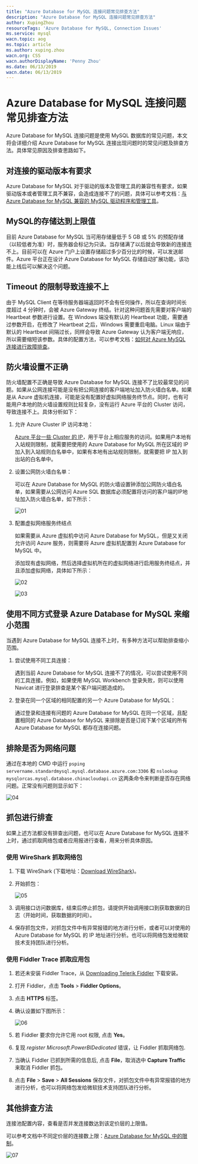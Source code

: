 ```yaml
---
title: "Azure Database for MySQL 连接问题常见排查方法"
description: "Azure Database for MySQL 连接问题常见排查方法"
author: XupingZhou
resourceTags: 'Azure Database for MySQL, Connection Issues'
ms.service: mysql
wacn.topic: aog
ms.topic: article
ms.author: xuping.zhou
wacn.org: CSS
wacn.authorDisplayName: 'Penny Zhou'
ms.date: 06/13/2019
wacn.date: 06/13/2019
---
```


# Azure Database for MySQL 连接问题常见排查方法

Azure Database for MySQL 连接问题是使用 MySQL 数据库的常见问题，本文将会详细介绍 Azure Database for MySQL 连接出现问题时的常见问题及排查方法。具体常见原因及排查思路如下。

## 对连接的驱动版本有要求

Azure Database for MySQL 对于驱动的版本及管理工具的兼容性有要求，如果驱动版本或者管理工具不兼容，会造成连接不了的问题，具体可以参考文档：[与 Azure Database for MySQL 兼容的 MySQL 驱动程序和管理工具](https://docs.azure.cn/zh-cn/mysql/concepts-compatibility)。

## MySQL的存储达到上限值

目前 Azure Database for MySQL 当可用存储量低于 5 GB 或 5% 的预配存储（以较低者为准）时，服务器会标记为只读。当存储满了以后就会导致新的连接连不上。目前可以在 Azure 门户上设置存储超过多少百分比的时候，可以发送邮件。Azure 平台正在设计 Azure Database for MySQL 存储自动扩展功能，该功能上线后可以解决这个问题。

## Timeout 的限制导致连接不上

由于 MySQL Client 在等待服务器端返回时不会有任何操作，所以在查询时间长度超过 4 分钟时，会被 Azure Gateway 终结。针对这种问题首先需要对客户端的 Heartbeat 参数进行设置。在 Windows 端没有默认的 Heartbeat 功能，需要通过参数开启，在修改了 Heartbeat 之后，Windows 需要重启电脑。Linux 端由于默认的 Heartbeat 间隔过长，同样会导致 Azure Gateway 认为客户端无响应，所以需要缩短该参数。具体的配置方法，可以参考文档：[如何对 Azure MySQL 连接进行故障排查](https://docs.azure.cn/zh-cn/articles/azure-operations-guide/mysql/aog-mysql-connections-faq)。

## 防火墙设置不正确

防火墙配置不正确是导致 Azure Database for MySQL 连接不了比较最常见的问题。如果从公网连接可能是没有把公网连接的客户端地址加入防火墙白名单。如果是从 Azure 虚拟机连接，可能是没有配置好虚拟网络服务终节点。同时，也有可能用户本地的防火墙设置规则比较复杂，没有运行 Azure 平台的 Cluster 访问，导致连接不上。具体分析如下：

1. 允许 Azure Cluster IP 访问本地：

    [Azure 平台一些 Cluster 的 IP](https://www.microsoft.com/en-us/download/details.aspx?id=57062)，用于平台上相应服务的访问。如果用户本地有入站规则限制，就需要把使用的 Azure Database for MySQL 所在区域的 IP 加入到入站规则白名单中，如果有本地有出站规则限制，就需要把 IP 加入到出站的白名单中。

2. 设置公网防火墙白名单：

    可以在 Azure Database for MySQL 的防火墙设置钟添加公网防火墙白名单，如果需要从公网访问 Azure SQL 数据库必须配置将访问的客户端的IP地址加入防火墙白名单，如下所示：

    ![01](media/aog-mysql-howto-troubleshoot-connection-issues-of-azure-database-for-mysql/01.png "01")

3.	配置虚拟网络服务终结点

    如果需要从 Azure 虚拟机中访问 Azure Database for MySQL，但是又关闭允许访问 Azure 服务，则需要将 Azure 虚拟机配置到 Azure Database for MySQL 中。
    
    添加现有虚拟网络，然后选择虚拟机所在的虚拟网络进行启用服务终结点，并且添加虚拟网络，具体如下所示：

    ![02](media/aog-mysql-howto-troubleshoot-connection-issues-of-azure-database-for-mysql/02.png "02")

    ![03](media/aog-mysql-howto-troubleshoot-connection-issues-of-azure-database-for-mysql/03.png "03")

## 使用不同方式登录 Azure Database for MySQL 来缩小范围

当遇到 Azure Database for MySQL 连接不上时，有多种方法可以帮助排查缩小范围。

1. 尝试使用不同工具连接：

    遇到当前 Azure Database for MySQL 连接不了的情况，可以尝试使用不同的工具连接。例如，如果使用 MySQL Workbench 登录失败，则可以使用 Navicat 进行登录排查是某个客户端问题造成的。

2. 登录在同一个区域的相同配置的另一个 Azure Database for MySQL：

    通过登录和连接有问题的 Azure Database for MySQL 在同一个区域，且配置相同的 Azure Database for MySQL 来排除是否是订阅下某个区域的所有 Azure Database for MySQL 都存在连接问题。

## 排除是否为网络问题

通过在本地的 CMD 中运行 `psping servername.standardmysql.mysql.database.azure.com:3306` 和 `nslookup mysqlorcas.mysql.database.chinacloudapi.cn` 这两条命令来判断是否存在网络问题。正常没有问题则显示如下：

![04](media/aog-mysql-howto-troubleshoot-connection-issues-of-azure-database-for-mysql/04.png "04")

## 抓包进行排查

如果上述方法都没有排查出问题，也可以在 Azure Database for MySQL 连接不上时，通过抓取网络包或者应用报进行查看，用来分析具体原因。

### 使用 WireShark 抓取网络包

1. 下载 WireShark (下载地址：[Download WireShark](https://www.wireshark.org/download.html))。

2.	开始抓包：

    ![05](media/aog-mysql-howto-troubleshoot-connection-issues-of-azure-database-for-mysql/05.png "05")

3. 调用接口访问数据库，结束后停止抓包，请提供开始调用接口到获取数据的日志（开始时间，获取数据的时间）。

4. 保存抓包文件，对抓包文件中有异常报错的地方进行分析，或者可以对使用的 Azure Database for MySQL 的 IP 地址进行分析。也可以将网络包发给微软技术支持团队进行分析。

### 使用 Fiddler Trace 抓取应用包

1. 若还未安装 Fiddler Trace，从 [Downloading Telerik Fiddler](http://www.telerik.com/download/fiddler/fiddler4) 下载安装。

2. 打开 Fiddler，点击 **Tools** > **Fiddler Options**。

3. 点击 **HTTPS** 标签。

4. 确认设置如下图所示：

    ![06](media/aog-mysql-howto-troubleshoot-connection-issues-of-azure-database-for-mysql/06.jpg "06")

5. 若 Fiddler 要求你允许它用 root 权限, 点击 **Yes**。

6. 复现 *register Microsoft.PowerBIDedicated* 错误，让 Fiddler 抓取网络包.

7. 当确认 Fiddler 已抓到所需的信息后, 点击 **File**，取消选中 **Capture Traffic** 来取消 Fiddler 抓包。

8.  点击 **File** > **Save** > **All Sessions** 保存文件，对抓包文件中有异常报错的地方进行分析，也可以将网络包发给微软技术支持团队进行分析。

## 其他排查方法

连接池配置内容，查看是否并发连接数达到该定价层的上限值。

可以参考文档中不同定价层的连接数上限：[Azure Database for MySQL 中的限制](https://docs.azure.cn/zh-cn/mysql/concepts-limits)。

![07](media/aog-mysql-howto-troubleshoot-connection-issues-of-azure-database-for-mysql/07.png "07")